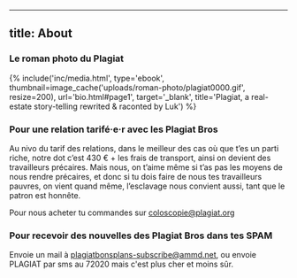 ----
title: About
----

### Le roman photo du Plagiat

{% include('inc/media.html', type='ebook', thumbnail=image_cache('uploads/roman-photo/plagiat0000.gif', resize=200), url='bio.html#page1', target='_blank', title='Plagiat, a real-estate story-telling rewrited & raconted by Luk') %}



### Pour une relation tarifé·e·r avec les Plagiat Bros

Au nivo du tarif des relations, dans le meilleur des cas où que t’es un parti riche, notre dot c’est 430 € + les frais de transport, ainsi on devient des travailleurs précaires. Mais nous, on t’aime même si t’as pas les moyens de nous rendre précaires, et donc si tu dois faire de nous tes travailleurs pauvres, on vient quand même, l’esclavage nous convient aussi, tant que le patron est honnête.

Pour nous acheter tu commandes sur [coloscopie@plagiat.org](mailto:coloscopie@plagiat.org)


### Pour recevoir des nouvelles des Plagiat Bros dans tes SPAM

Envoie un mail à [plagiatbonsplans-subscribe@ammd.net](mailto:plagiatbonsplans-subscribe@ammd.net), ou envoie PLAGIAT par sms au 72020 mais c'est plus cher et moins sûr.
